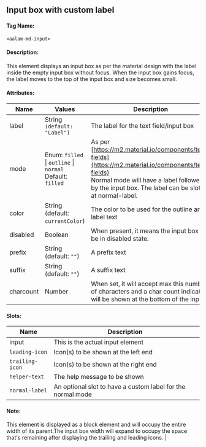 ## Input box with custom label
#### Tag Name:

`<aalam-md-input>`

#### Description:

This element displays an input box as per the material design with the label inside the empty input box without focus. When the input box gains focus, the label moves to the top of the input box and size becomes small.

#### Attributes:
| Name      | Values                                           | Description                                                                                                                                                     |
|-----------|--------------------------------------------------|-----------------------------------------------------------------------------------------------------------------------------------------------------------------|
| label     | String `(default: "Label")`                        | The label for the text field/input box                                                                                                                          |
| mode      | Enum: `filled` \| `outline` \| `normal` <br>Default: `filled` | As per [https://m2.material.io/components/text-fields](https://m2.material.io/components/text-fields)<br>Normal mode will have a label followed by the input box. The label can be slotted at normal-label.                                 |
| color     | String (default: `currentColor`)                 | The color to be used for the outline and label text                                                                                                             |
| disabled  | Boolean                                          | When present, it means the input box will be in disabled state.                                                                                                                       |
| prefix    | String (default: `""`)                           | A prefix text                                                                                                                         |
| suffix    | String (default: `""`)                           | A suffix text                                                                                                                         |
| charcount | Number                                           | When set, it will accept max this number of characters and a char count indication will be shown at the bottom of the input.|

#### Slots:
| Name          | Description                                |
|---------------|--------------------------------------------|
| input         | This is the actual input element            |
| `leading-icon`  | Icon(s) to be shown at the left end         |
| `trailing-icon` | Icon(s) to be shown at the right end        |
| `helper-text`   | The help message to be shown                |
| `normal-label`  | An optional slot to have a custom label for the normal mode |

   #### Note:

This element is displayed as a block element and will occupy the entire width of its parent.The input box width will expand to occupy the space that's remaining after displaying the trailing and leading icons.                                         |
